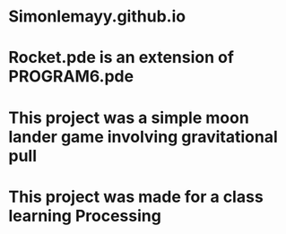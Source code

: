 # Simonlemayy.github.io
# Rocket.pde is an extension of PROGRAM6.pde
# This project was a simple moon lander game involving gravitational pull 
# This project was made for a class learning Processing
